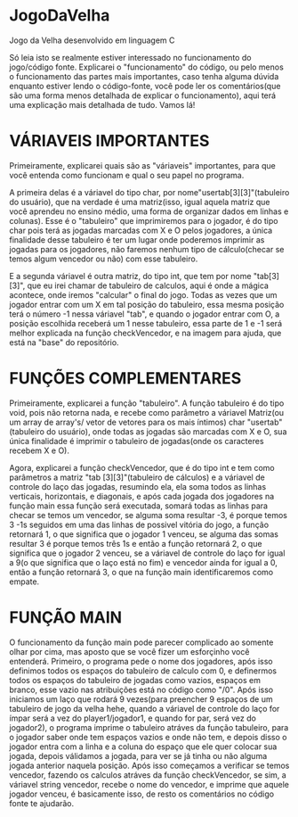 # JogoDaVelha
Jogo da Velha desenvolvido em linguagem C
 
   Só leia isto se realmente estiver interessado no funcionamento do jogo/código fonte.
Explicarei o "funcionamento" do código, ou pelo menos o funcionamento das partes mais importantes, caso tenha alguma dúvida enquanto estiver lendo o código-fonte, você pode ler os comentários(que são uma forma menos detalhada de explicar o funcionamento), aqui terá uma explicação mais detalhada de tudo. Vamos lá!

# VÁRIAVEIS IMPORTANTES
Primeiramente, explicarei quais são as "váriaveis" importantes, para que você entenda como funcionam e qual o seu papel no programa.

  A primeira delas é a váriavel do tipo char, por nome"usertab[3][3]"(tabuleiro do usuário), que na verdade é uma matriz(isso, igual aquela matriz que você aprendeu no ensino médio, uma forma de organizar dados em linhas e colunas). Esse é o "tabuleiro" que imprimiremos para o jogador, é do tipo char pois terá as jogadas marcadas com X e O pelos jogadores, a única finalidade desse tabuleiro é ter um lugar onde poderemos imprimir as jogadas para os jogadores, não faremos nenhum tipo de cálculo(checar se temos algum vencedor ou não) com esse tabuleiro.

E a segunda váriavel é outra matriz, do tipo int, que tem por nome "tab[3][3]", que eu irei chamar de tabuleiro de calculos, aqui é onde a mágica acontece, onde iremos "calcular" o final do jogo. 
Todas as vezes que um jogador entrar com um X em tal posição do tabuleiro, essa mesma posição terá o número -1 nessa váriavel "tab", e quando o jogador entrar com O, a posição escolhida receberá um 1 nesse tabuleiro, essa parte de 1 e -1 será melhor explicada na função checkVencedor, e na imagem para ajuda, que está na "base" do repositório.

# FUNÇÕES COMPLEMENTARES
  Primeiramente, explicarei a função "tabuleiro".
A função tabuleiro é do tipo void, pois não retorna nada, e recebe como parâmetro a váriavel Matriz(ou um array de array's/ vetor de vetores para os mais íntimos) char "usertab"(tabuleiro do usuário), onde todas as jogadas são marcadas com X e O, sua única finalidade é imprimir o tabuleiro de jogadas(onde os caracteres recebem X e O).

Agora, explicarei a função checkVencedor, que é do tipo int e tem como parâmetros a matriz "tab [3][3]"(tabuleiro de cálculos) e a váriavel de controle do laço das jogadas, resumindo ela, ela soma todos as linhas verticais, horizontais, e diagonais, e após cada jogada dos jogadores na função main essa função será executada, somará todas as linhas para checar se temos um vencedor, se alguma soma resultar -3, é porque temos 3 -1s seguidos em uma das linhas de possivel vitória do jogo, a função retornará 1, o que significa que o jogador 1 venceu, se alguma das somas resultar 3 é porque temos três 1s e então a função retornará 2, o que significa que o jogador 2 venceu, se a váriavel de controle do laço for igual a 9(o que significa que o laço está no fim) e vencedor ainda for igual a 0, então a função retornará 3, o que na função main identificaremos como empate.

# FUNÇÃO MAIN

O funcionamento da função main pode parecer complicado ao somente olhar por cima, mas aposto que se você fizer um esforçinho você entenderá.
Primeiro, o programa pede o nome dos jogadores, após isso definimos todos os espaços do tabuleiro de calculo com 0, e definermos todos os espaços do tabuleiro de jogadas como vazios, espaços em branco, esse vazio nas atribuições está no código como "/0".
Após isso iniciamos um laço que rodará 9 vezes(para preencher 9 espaços de um tabuleiro de jogo da velha hehe, quando a váriavel de controle do laço for ímpar será a vez do player1/jogador1, e quando for par, será vez do jogador2), o programa imprime o tabuleiro atráves da função tabuleiro, para o jogador saber onde tem espaços vazios e onde não tem, e depois disso o jogador entra com a linha e a coluna do espaço que ele quer colocar sua jogada, depois válidamos a jogada, para ver se já tinha ou não alguma jogada anterior naquela posição.
Após isso começamos a verificar se temos vencedor, fazendo os calculos atráves da função checkVencedor, se sim, a váriavel string vencedor, recebe o nome do vencedor, e imprime que aquele jogador venceu, é basicamente isso, de resto os comentários no código fonte te ajudarão.
